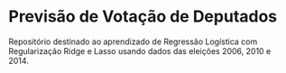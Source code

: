 # Previsão de Votação de Deputados

Repositório destinado ao aprendizado de Regressão Logística com Regularização Ridge e Lasso usando dados das eleições 2006, 2010 e 2014.
